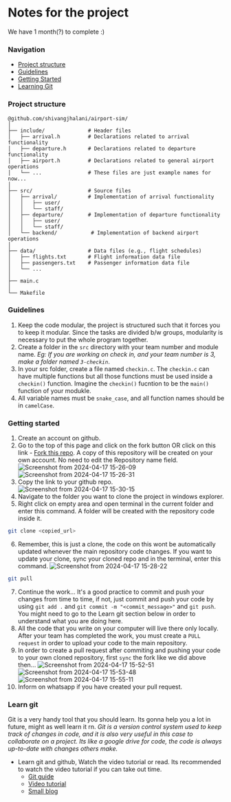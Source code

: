 # Notes for the project

We have 1 month(?) to complete :)

### Navigation

- [Project structure](https://github.com/shivangjhalani/airport-sim?tab=readme-ov-file#project-structure)
- [Guidelines](https://github.com/shivangjhalani/airport-sim?tab=readme-ov-file#guidelines)
- [Getting Started](https://github.com/shivangjhalani/airport-sim?tab=readme-ov-file#getting-started)
- [Learning Git](https://github.com/shivangjhalani/airport-sim?tab=readme-ov-file#learn-git)

### Project structure
```
@github.com/shivangjhalani/airport-sim/
│
├── include/              # Header files
│   ├── arrival.h         # Declarations related to arrival functionality
│   ├── departure.h       # Declarations related to departure functionality
│   ├── airport.h         # Declarations related to general airport operations
│   └── ...               # These files are just example names for now...
│
├── src/                  # Source files
│   ├── arrival/          # Implementation of arrival functionality
│   │   ├── user/
│   │   └── staff/
│   ├── departure/        # Implementation of departure functionality
│   │   ├── user/
│   │   └── staff/
│   └── backend/           # Implementation of backend airport operations
│
├── data/                 # Data files (e.g., flight schedules)
│   ├── flights.txt       # Flight information data file
│   ├── passengers.txt    # Passenger information data file
│   └── ...
│
├── main.c
│
└── Makefile
```

### Guidelines

1. Keep the code modular, the project is structured such that it forces you to keep it modular. Since the tasks are divided b/w groups, modularity is necessary to put the whole program together.
2. Create a folder in the `src` directory with your team number and module name. _Eg: If you are working on check in, and your team number is 3, make a folder named `3-checkin`_.
3. In your src folder, create a file named `checkin.c`. The `checkin.c` can have multiple functions but all those functions must be used inside a `checkin()` function. Imagine the `checkin()` fucntion to be the `main()` function of your modukle.
4. All variable names must be `snake_case`, and all function names should be in `camelCase`.

### Getting started

1. Create an account on github.
2. Go to the top of this page and click on the fork button OR click on this link - [Fork this repo](https://github.com/shivangjhalani/airport-sim/fork). A copy of this repository will be created on your own account. No need to edit the Repository name field.
   ![Screenshot from 2024-04-17 15-26-09](https://github.com/shivangjhalani/airport-sim/assets/137867387/31326b14-e079-42d9-b739-c2d9542c126c)
   ![Screenshot from 2024-04-17 15-26-31](https://github.com/shivangjhalani/airport-sim/assets/137867387/3894353d-2c59-4502-ae77-5411fce9d309)
3. Copy the link to your github repo.
   ![Screenshot from 2024-04-17 15-30-15](https://github.com/shivangjhalani/airport-sim/assets/137867387/f4a0cae4-20b3-418c-b96f-9f66f6d3bb50)
4. Navigate to the folder you want to clone the project in windows explorer.
5. Right click on empty area and open terminal in the current folder and enter this command. A folder will be created with the repository code inside it.

```bash
git clone <copied_url>
```

6. Remember, this is just a clone, the code on this wont be automatically updated whenever the main repository code changes. If you want to update your clone, sync your cloned repo and in the terminal, enter this command.
   ![Screenshot from 2024-04-17 15-28-22](https://github.com/shivangjhalani/airport-sim/assets/137867387/dfe2e307-d6b3-4bd6-adfc-2b2b7cb934fc)

```bash
git pull
```

7. Continue the work... It's a good practice to commit and push your changes from time to time, if not, just commit and push your code by using `git add .` and `git commit -m "<commit_message>"` and `git push`. You might need to go to the Learn git section below in order to understand what you are doing here.
8. All the code that you write on your computer will live there only locally. After your team has completed the work, you must create a `PULL request` in order to upload your code to the main repository.
9. In order to create a pull request after commiting and pushing your code to your own cloned repository, first `sync` the fork like we did above then...
   ![Screenshot from 2024-04-17 15-52-51](https://github.com/shivangjhalani/airport-sim/assets/137867387/41dad86f-0eaf-4f41-8475-8cc37ee8c547)
   ![Screenshot from 2024-04-17 15-53-48](https://github.com/shivangjhalani/airport-sim/assets/137867387/246ec984-46cc-42dc-895b-be8382cac4f0)
   ![Screenshot from 2024-04-17 15-55-11](https://github.com/shivangjhalani/airport-sim/assets/137867387/21862238-910d-4629-99ba-281895407fc9)
10. Inform on whatsapp if you have created your pull request.

### Learn git

Git is a very handy tool that you should learn. Its gonna help you a lot in future, might as well learn it rn.
_Git is a version control system used to keep track of changes in code, and it is also very useful in this case to collaborate on a project. Its like a google drive for code, the code is always up-to-date with changes others make._

- Learn git and github, Watch the video tutorial or read. Its recommended to watch the video tutorial if you can take out time.
  - [Git guide](https://rogerdudler.github.io/git-guide/)
  - [Video tutorial](https://youtu.be/2sjqTHE0zok?si=bANJHZ7cXQy0vkqT)
  - [Small blog](https://40dev.com/2023/01/getting-started-with-git-and-github/)
